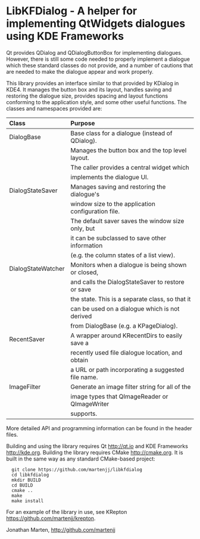 
LibKFDialog - A helper for implementing QtWidgets dialogues using KDE Frameworks
================================================================================

Qt provides QDialog and QDialogButtonBox for implementing dialogues.
However, there is still some code needed to properly implement a
dialogue which these standard classes do not provide, and a number of
cautions that are needed to make the dialogue appear and work
properly.

This library provides an interface similar to that provided by KDialog
in KDE4.  It manages the button box and its layout, handles saving and
restoring the dialogue size, provides spacing and layout functions
conforming to the application style, and some other useful functions.
The classes and namespaces provided are:

| Class              | Purpose                                            |
| :----------------- | :------------------------------------------------- |
| DialogBase         | Base class for a dialogue (instead of QDialog).    |
|                    | Manages the button box and the top level layout.   |
|                    | The caller provides a central widget which         |
|                    | implements the dialogue UI.                        |
| DialogStateSaver   | Manages saving and restoring the dialogue's        |
|                    | window size to the application configuration file. |
|                    | The default saver saves the window size only, but  |
|                    | it can be subclassed to save other information     |
|                    | (e.g. the column states of a list view).           |
| DialogStateWatcher | Monitors when a dialogue is being shown or closed, |
|                    | and calls the DialogStateSaver to restore or save  |
|                    | the state.  This is a separate class, so that it   |
|                    | can be used on a dialogue which is not derived     |
|                    | from DialogBase (e.g. a KPageDialog).              |
| RecentSaver        | A wrapper around KRecentDirs to easily save a      |
|                    | recently used file dialogue location, and obtain   |
|                    | a URL or path incorporating a suggested file name. |
| ImageFilter        | Generate an image filter string for all of the     |
|                    | image types that QImageReader or QImageWriter      |
|                    | supports.                                          |

More detailed API and programming information can be found in the
header files.

Building and using the library requires Qt <http://qt.io> and
KDE Frameworks <http://kde.org>.  Building the library requires
CMake <http://cmake.org>.  It is built in the same way as any
standard CMake-based project:

```
  git clone https://github.com/martenjj/libkfdialog
  cd libkfdialog
  mkdir BUILD
  cd BUILD
  cmake ..
  make
  make install
```
For an example of the library in use, see KRepton
<https://github.com/martenjj/krepton>.

Jonathan Marten, http://github.com/martenjj

